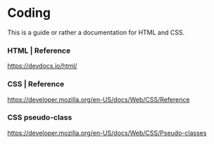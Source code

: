 # Coding
This is a guide or rather a documentation for HTML and CSS.

### **HTML | Reference**
https://devdocs.io/html/

### **CSS | Reference**
https://developer.mozilla.org/en-US/docs/Web/CSS/Reference


### **CSS pseudo-class**
https://developer.mozilla.org/en-US/docs/Web/CSS/Pseudo-classes